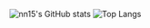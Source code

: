 ![nn15's GitHub stats](https://github-readme-stats.vercel.app/api?username=nn15&show_icons=true&theme=nord)
![Top Langs](https://github-readme-stats.vercel.app/api/top-langs/?username=nn15&layout=compact&theme=nord)
